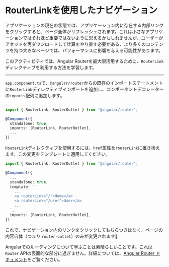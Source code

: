 # RouterLinkを使用したナビゲーション

アプリケーションの現在の状態では、アプリケーション内に存在する内部リンクをクリックすると、ページ全体がリフレッシュされます。これは小さなアプリケーションではそれほど重要ではないように思えるかもしれませんが、ユーザーがアセットを再ダウンロードして計算をやり直す必要がある、より多くのコンテンツを持つ大きなページでは、パフォーマンスに影響を与える可能性があります。

このアクティビティでは、Angular Routerを最大限活用するために、`RouterLink`ディレクティブを利用する方法を学習します。

<hr>

<docs-workflow>

<docs-step title="`RouterLink`ディレクティブのインポート">

`app.component.ts`で、`@angular/router`からの既存のインポートステートメントに`RouterLink`ディレクティブインポートを追加し、コンポーネントデコレーターの`imports`配列に追加します。

```ts
...
import { RouterLink, RouterOutlet } from '@angular/router';

@Component({
  standalone: true,
  imports: [RouterLink, RouterOutlet],
  ...
})
```

</docs-step>

<docs-step title="テンプレートへの`routerLink`の追加">

`RouterLink`ディレクティブを使用するには、`href`属性を`routerLink`に置き換えます。この変更をテンプレートに適用してください。

```ts
import { RouterLink, RouterOutlet } from '@angular/router';

@Component({
  ...
  standalone: true,
  template: `
    ...
    <a routerLink="/">Home</a>
    <a routerLink="/user">User</a>
    ...
  `,
  imports: [RouterLink, RouterOutlet],
})
```

</docs-step>

</docs-workflow>

これで、ナビゲーション内のリンクをクリックしてもちらつきはなく、ページの内容自体（つまり `router-outlet`）のみが変更されます🎉

Angularでのルーティングについて学ぶことは素晴らしいことです。これは`Router` APIの表面的な部分に過ぎません。詳細については、[Angular Router ドキュメント](guide/routing)をご覧ください。
